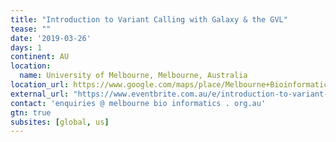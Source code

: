 ```yaml
---
title: "Introduction to Variant Calling with Galaxy & the GVL" 
tease: ""
date: '2019-03-26'
days: 1
continent: AU
location:
  name: University of Melbourne, Melbourne, Australia
location_url: https://www.google.com/maps/place/Melbourne+Bioinformatics+(formerly+VLSCI)/@-37.800439,144.9627484,15z/data=!4m5!3m4!1s0x0:0x1a0ee743efded9b4!8m2!3d-37.800439!4d144.9627484
external_url: "https://www.eventbrite.com.au/e/introduction-to-variant-calling-with-galaxy-the-gvl-26-mar-registration-57476443590"
contact: 'enquiries @ melbourne bio informatics . org.au'
gtn: true
subsites: [global, us]
---
```

